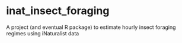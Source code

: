 # inat_insect_foraging
 A project (and eventual R package) to estimate hourly insect foraging regimes using iNaturalist data
